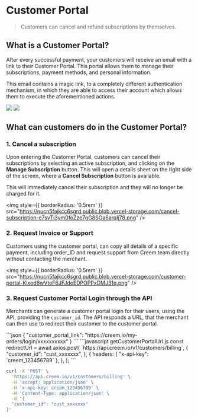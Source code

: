 # Customer Portal

> Customers can cancel and refund subscriptions by themselves.

## What is a Customer Portal?

After every successful payment, your customers will receive an email with a link to their Customer Portal. This portal allows them to manage their subscriptions, payment methods, and personal information.

This email contains a magic link, to a completely different authentication mechanism, in which they are able to access their account which allows them to execute the aforementioned actions.

<AccordionGroup>
  <Accordion icon="receipt" title="Receipt Example">
    <img style={{ borderRadius: '0.5rem' }} src="https://nucn5fajkcc6sgrd.public.blob.vercel-storage.com/Screenshot%202024-12-17%20at%2023.26.24-zus6vfFFS6vdT5GSwjjXSbinB5KWZp.png" />
  </Accordion>

  <Accordion icon="right-to-bracket" title="Magic Link Login Example">
    <img style={{ borderRadius: '0.5rem' }} src="https://nucn5fajkcc6sgrd.public.blob.vercel-storage.com/magic-link-nq675ngtIqI95c6EeGiHPa8id6D1x1.png" />
  </Accordion>
</AccordionGroup>

## What can customers do in the Customer Portal?

### 1. Cancel a subscription

Upon entering the Customer Portal, customers can cancel their subscriptions by selecting an active subscription, and clicking on the **Manage Subscription** button.
This will open a details sheet on the right side of the screen, where a **Cancel Subscription** button is available.

This will immediately cancel their subscription and they will no longer be charged for it.

<img style={{ borderRadius: '0.5rem' }} src="https://nucn5fajkcc6sgrd.public.blob.vercel-storage.com/cancel-subscription-e7svTi3ym0foZze7gG8SOa6arqIj78.png" />

### 2. Request Invoice or Support

Customers using the customer portal, can copy all details of a specific payment, including order\_ID and request support from Creem team directly without contacting the merchant.

<img style={{ borderRadius: '0.5rem' }} src="https://nucn5fajkcc6sgrd.public.blob.vercel-storage.com/customer-portal-Klxod6wVtoF6JFJdeEDPOPPxDMJ31q.png" />

### 3. Request Customer Portal Login through the API

Merchants can generate a customer portal login for their users, using the API, providing the `customer_id`.
The API responds a URL, that the merchant can then use to redirect their customer to the customer portal.

<AccordionGroup>
  <Accordion title="Response">
    ```json
    {
      "customer_portal_link": "https://creem.io/my-orders/login/xxxxxxxxxx"
    }
    ```
  </Accordion>
</AccordionGroup>

<CodeGroup>
  ```javascript getCustomerPortalUrl.js
      const redirectUrl = await axios.post(
        `https://api.creem.io/v1/customers/billing`,
          {
            "customer_id": "cust_xxxxxxx",
          },
          {
            headers: { "x-api-key": `creem_123456789` },
          },
      );
  ```

  ```bash getCustomerPortalUrl.sh
  curl -X 'POST' \
    'https://api.creem.io/v1/customers/billing' \
    -H 'accept: application/json' \
    -H 'x-api-key: creem_123456789' \
    -H 'Content-Type: application/json' \
    -d '{
    "customer_id": "cust_xxxxxxx"
  }'

  ```
</CodeGroup>

